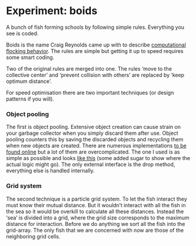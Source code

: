 <!--
  id: 2555
  date: 2014-04-22T15:38:25
  modified: 2015-10-25T07:01:50
  slug: experiment-boids
  type: post
  excerpt: <p>A bunch of fish forming schools by following simple rules. Everything you see is coded.</p>
  categories: uncategorized
  tags: Perlin Noise, cool shit, experiment, particles
  inCv: 
  inPortfolio: 
  dateFrom: 
  dateTo: 
-->

# Experiment: boids

<p>A  bunch of fish forming schools by following simple rules. Everything you see is coded.</p>
<p><!--more--></p>
<p>Boids is the name Craig Reynolds came up with to describe <a href="http://www.red3d.com/cwr/boids/">computational flocking behavior</a>. The rules  are simple but getting it up to speed requires some smart coding.</p>
<p>Two of the original rules are merged into one. The rules &#8216;move to the collective center&#8217; and &#8216;prevent collision with others&#8217; are replaced by &#8216;keep optimum distance&#8217;.</p>
<p>For speed optimisation there are two important techniques (or design patterns if you will).</p>
<h3>Object pooling</h3>
<p>The first is object pooling. Extensive object creation can cause strain on your garbage collector when you simply discard them after use. Object pooling counters this by saving the discarded objects and recycling them when new objects are created. There are numerous implementations <a href="http://www.google.nl/search?safe=off&#038;client=chrome-mobile&#038;espv=1&#038;ei=stgpUvr1EImQtAbnhYCYBw&#038;q=object+pooling+javascript&#038;oq=object+pooling+javascript&#038;gs_l=mobile-gws-serp.12..0.9639.11345.0.12975.4.4.0.0.0.0.244.832.0j2j2.4.0....0...1c.1.26.mobile-gws-serp..0.4.823.BVd5b-wQzZ4">to be found online</a> but a lot of them are overcomplicated. The one I used is as simple as possible and looks <a href="https://gist.github.com/Sjeiti/6422815#file-objectpool-js">like this</a> (some added sugar to show where the actual logic might go). The only external interface is the drop method, everything else is handled internally.</p>
<h3>Grid system</h3>
<p>The second technique is a particle grid system. To let the fish interact they must know their mutual distance. But it wouldn&#8217;t interact with all the fish in the sea so it would be overkill to calculate all these distances. Instead the &#8216;sea&#8217; is divided into a grid, where the grid size corresponds to the maximum distance for interaction. Before we do anything we sort all the fish into the grid-array. The only fish that we are concerned with now are those of the neighboring grid cells.</p>
<p><!--Visual assets and seedable prng--></p>
<pre><code data-language="javascript" data-src="/static/experiment/boids.js"></code></pre>